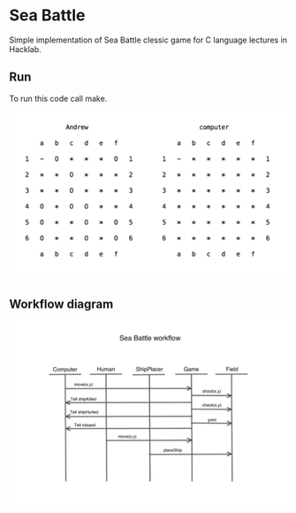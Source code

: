 # Sea Battle

Simple implementation of Sea Battle clessic game for C language lectures in Hacklab.

## Run

To run this code call make.

![Screenshot](https://raw.githubusercontent.com/AndrewTurkin/SeaBattle/master/images/screen.png)

## Workflow diagram

![Screenshot](https://raw.githubusercontent.com/AndrewTurkin/SeaBattle/master/images/workflow.png)
